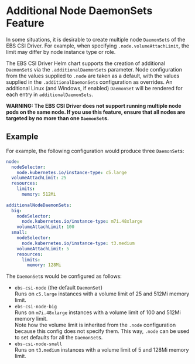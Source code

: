 # Additional Node DaemonSets Feature

In some situations, it is desirable to create multiple node `DaemonSet`s of the EBS CSI Driver. For example, when specifying `.node.volumeAttachLimit`, the limit may differ by node instance type or role.

The EBS CSI Driver Helm chart supports the creation of additional `DaemonSet`s via the `.additionalDaemonSets` parameter. Node configuration from the values supplied to `.node` are taken as a default, with the values supplied in the `.additionalDaemonSets` configuration as overrides. An additional Linux (and Windows, if enabled) `DaemonSet` will be rendered for each entry in `additionalDaemonSets`.

**WARNING: The EBS CSI Driver does not support running multiple node pods on the same node. If you use this feature, ensure that all nodes are targeted by no more than one `DaemonSet`s.**

## Example

For example, the following configuration would produce three `DaemonSet`s:

```yaml
node:
  nodeSelector:
    node.kubernetes.io/instance-type: c5.large
  volumeAttachLimit: 25
  resources:
    limits:
      memory: 512Mi
  
additionalNodeDaemonSets:
  big:
    nodeSelector:
      node.kubernetes.io/instance-type: m7i.48xlarge
    volumeAttachLimit: 100
  small:
    nodeSelector:
      node.kubernetes.io/instance-type: t3.medium
    volumeAttachLimit: 5
    resources:
      limits:
        memory: 128Mi
```

The `DaemonSet`s would be configured as follows:

- `ebs-csi-node` (the default `DaemonSet`)  
Runs on `c5.large` instances with a volume limit of 25 and 512Mi memory limit.
- `ebs-csi-node-big`  
Runs on `m7i.48xlarge` instances with a volume limit of 100 and 512Mi memory limit.  
Note how the volume limit is inherited from the `.node` configuration because this config does not specify them. This way, `.node` can be used to set defaults for all the `DaemonSet`s.
- `ebs-csi-node-small`  
Runs on `t3.medium` instances with a volume limit of 5 and 128Mi memory limit.
